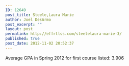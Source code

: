 ```yaml
---
ID: 12649
post_title: Steele,Laura Marie
author: Joel DesArmo
post_excerpt: ""
layout: post
permalink: http://effrtlss.com/steelelaura-marie-3/
published: true
post_date: 2012-11-02 20:52:37
---
```

<p>Average GPA in Spring 2012 for first course listed: 3.906</p>